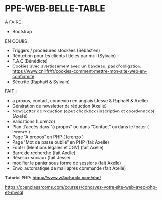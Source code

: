 # PPE-WEB-BELLE-TABLE

A FAIRE :

- Bootstrap

EN COURS :

- Triggers / procédures stockées (Sébastien)
- Réduction pour les clients fidèles par mail (Sylvain)
- F.A.Q (Bénédicte)
- Cookies avec avertissement avec un bandeau, pas d'obligation:
  https://www.cnil.fr/fr/cookies-comment-mettre-mon-site-web-en-conformite
- Sécurité (Raphaël & Sylvain)


FAIT :

- a propos, contact, connexion en anglais (Jesse & Raphaël & Axelle)
- Génération de newsletter de réduction (Axelle)
- NewsLetter de réduction (ajout checkbox (inscription et coordonnees) (Axelle)
- Validations (Lorenzo)
- Plan d'accès dans "à propos" ou dans "Contact" ou dans le footer ( lorenzo )
- Page "A propos" en PHP ( lorenzo )
- Page "Mot de passe oublié" en PHP (fait Axelle)
- Footer (Mentions légales et CGV) (fait Axelle)
- Barre de recherche (fait Axelle)
- Réseaux sociaux  (fait Jesse)
- modifier le panier sous forme de sessions (fait Axelle)
- Envoi automatique de mail après commande (fait Axelle)

Tutoriel PHP:
https://www.w3schools.com/php/

https://openclassrooms.com/courses/concevez-votre-site-web-avec-php-et-mysql
